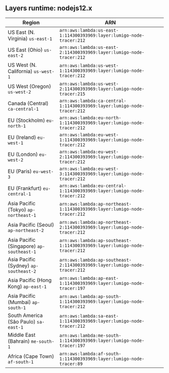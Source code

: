 Layers runtime: nodejs12.x
----
| Region | ARN |
| --- | --- |
|US East (N. Virginia)  `us-east-1`|`arn:aws:lambda:us-east-1:114300393969:layer:lumigo-node-tracer:212`|
|US East (Ohio)  `us-east-2`|`arn:aws:lambda:us-east-2:114300393969:layer:lumigo-node-tracer:212`|
|US West (N. California)  `us-west-1`|`arn:aws:lambda:us-west-1:114300393969:layer:lumigo-node-tracer:212`|
|US West (Oregon)  `us-west-2`|`arn:aws:lambda:us-west-2:114300393969:layer:lumigo-node-tracer:215`|
|Canada (Central)  `ca-central-1`|`arn:aws:lambda:ca-central-1:114300393969:layer:lumigo-node-tracer:212`|
|EU (Stockholm)  `eu-north-1`|`arn:aws:lambda:eu-north-1:114300393969:layer:lumigo-node-tracer:212`|
|EU (Ireland)  `eu-west-1`|`arn:aws:lambda:eu-west-1:114300393969:layer:lumigo-node-tracer:212`|
|EU (London)  `eu-west-2`|`arn:aws:lambda:eu-west-2:114300393969:layer:lumigo-node-tracer:212`|
|EU (Paris)  `eu-west-3`|`arn:aws:lambda:eu-west-3:114300393969:layer:lumigo-node-tracer:212`|
|EU (Frankfurt)  `eu-central-1`|`arn:aws:lambda:eu-central-1:114300393969:layer:lumigo-node-tracer:212`|
|Asia Pacific (Tokyo)  `ap-northeast-1`|`arn:aws:lambda:ap-northeast-1:114300393969:layer:lumigo-node-tracer:212`|
|Asia Pacific (Seoul)  `ap-northeast-2`|`arn:aws:lambda:ap-northeast-2:114300393969:layer:lumigo-node-tracer:212`|
|Asia Pacific (Singapore)  `ap-southeast-1`|`arn:aws:lambda:ap-southeast-1:114300393969:layer:lumigo-node-tracer:212`|
|Asia Pacific (Sydney)  `ap-southeast-2`|`arn:aws:lambda:ap-southeast-2:114300393969:layer:lumigo-node-tracer:212`|
|Asia Pacific (Hong Kong)  `ap-east-1`|`arn:aws:lambda:ap-east-1:114300393969:layer:lumigo-node-tracer:197`|
|Asia Pacific (Mumbai)  `ap-south-1`|`arn:aws:lambda:ap-south-1:114300393969:layer:lumigo-node-tracer:212`|
|South America (São Paulo)  `sa-east-1`|`arn:aws:lambda:sa-east-1:114300393969:layer:lumigo-node-tracer:212`|
|Middle East (Bahrain)  `me-south-1`|`arn:aws:lambda:me-south-1:114300393969:layer:lumigo-node-tracer:197`|
|Africa (Cape Town)  `af-south-1`|`arn:aws:lambda:af-south-1:114300393969:layer:lumigo-node-tracer:89`|
